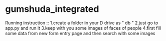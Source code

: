 # gumshuda_integrated


Running instruction ::
1.create a folder in your D drive  as   " db "
2.just go to app.py and run it
3.keep with you some images of faces of people
4.first fill some data from new form entry page
and then search with some images
